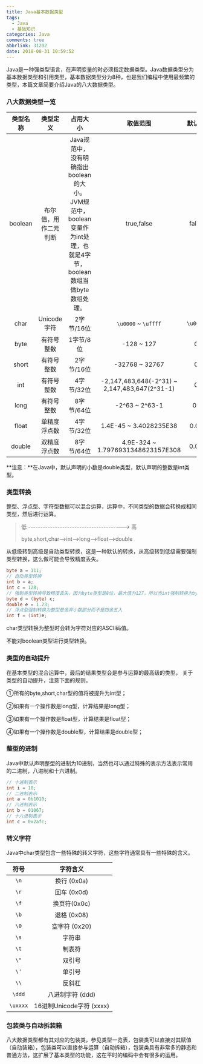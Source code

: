 ```yaml
---
title: Java基本数据类型
tags:
  - Java
  - 基础知识
categories: Java
comments: true
abbrlink: 31202
date: 2018-08-31 10:59:52
---
```


Java是一种强类型语言，在声明变量的时必须指定数据类型。Java数据类型分为基本数据类型和引用类型，基本数据类型分为8种，也是我们编程中使用最频繁的类型，本篇文章简要介绍Java的八大数据类型。

<!-- more -->

### 八大数据类型一览

| 类型名称 |       类型定义       |                           占用大小                           |                   取值范围                    |  默认值  |       封装类        |
| :------: | :------------------: | :----------------------------------------------------------: | :-------------------------------------------: | :------: | :-----------------: |
| boolean  | 布尔值，用作二元判断 | Java规范中，没有明确指出boolean的大小。JVM规范中，boolean变量作为int处理，也就是4字节，boolean数组当做byte数组处理。 |                  true,false                   |  false   |  java.lang.Boolean  |
|   char   |     Unicode字符      |                          2字节/16位                          |              `\u0000` ~ `\uffff`              | `\u0000` | java.lang.Character |
|   byte   |      有符号整数      |                          1字节/8位                           |                  -128 ~ 127                   |    0     |   java.lang.Byte    |
|  short   |      有符号整数      |                          2字节/16位                          |                -32768 ~ 32767                 |    0     |   java.lang.Short   |
|   int    |      有符号整数      |                          4字节/32位                          | -2,147,483,648(-2^31) ~ 2,147,483,647(2^31-1) |    0     |  java.lang.Integer  |
|   long   |      有符号整数      |                          8字节/64位                          |                -2^63 ~ 2^63-1                 |    0L    |   java.lang.Long    |
|  float   |     单精度浮点数     |                          4字节/32位                          |            1.4E-45 ~ 3.4028235E38             |   0.0F   |   java.lang.Float   |
|  double  |     双精度浮点数     |                          8字节/64位                          |       4.9E-324 ~ 1.7976931348623157E308       |   0.0D   |  java.lang.Double   |

**注意：**在Java中，默认声明的小数是double类型，默认声明的整数是int类型。

### 类型转换

整型、浮点型、字符型数据可以混合运算，运算中，不同类型的数据会转换成相同类型，然后进行运算。

> 低 ---------------------------------------> 高
>
> byte,short,char-->int-->long-->float-->double

从低级转到高级是自动类型转换，这是一种默认的转换，从高级转到低级需要强制类型转换，这么做可能会导致精度丢失。

```java
byte a = 111;
// 自动类型转换
int b = a;
int c = 128;
// 强制类型转换导致精度丢失，因为byte类型是8位，最大值为127，所以当int强制转换为byte类型时，值128时候就会导致溢出，此处d实际值位-128
byte d = (byte) c;
double e = 1.23;
// 浮点型强制转换为整型是舍弃小数部分而不是四舍五入
int f = (int)e;
```

char类型转换为整型时会转为字符对应的ASCII码值。

不能对boolean类型进行类型转换。

### 类型的自动提升

在基本类型的混合运算中，最后的结果类型会是参与运算的最高级的类型， 关于类型的自动提升，注意下面的规则。

①所有的byte,short,char型的值将被提升为int型；

②如果有一个操作数是long型，计算结果是long型；

③如果有一个操作数是float型，计算结果是float型；

④如果有一个操作数是double型，计算结果是double型；

### 整型的进制

Java中默认声明整型的进制为10进制，当然也可以通过特殊的表示方法表示常用的二进制，八进制和十六进制。

```java
// 十进制表示
int i = 10;
// 二进制表示
int a = 0b1010;
// 八进制表示
int b = 01067;
// 十六进制表示
int c = 0x2afc;
```

### 转义字符

Java中char类型包含一些特殊的转义字符，这些字符通常具有一些特殊的含义。

|   符号   |         字符含义         |
| :------: | :----------------------: |
|   `\n`   |       换行 (0x0a)        |
|   `\r`   |       回车 (0x0d)        |
|   `\f`   |       换页符(0x0c)       |
|   `\b`   |       退格 (0x08)        |
|   `\0`   |      空字符 (0x20)       |
|   `\s`   |          字符串          |
|   `\t`   |          制表符          |
|   `\"`   |          双引号          |
|   `\'`   |          单引号          |
|   `\\`   |          反斜杠          |
|  `\ddd`  |     八进制字符 (ddd)     |
| `\uxxxx` | 16进制Unicode字符 (xxxx) |

### 包装类与自动拆装箱

八大数据类型都有其对应的包装类，参见类型一览表，包装类可以直接对其赋值（自动装箱），包装类可以直接参与运算（自动拆箱），包装类具有非常多的静态和普通方法，这扩展了基本类型的功能，这在平时的编码中会有很多的运用。